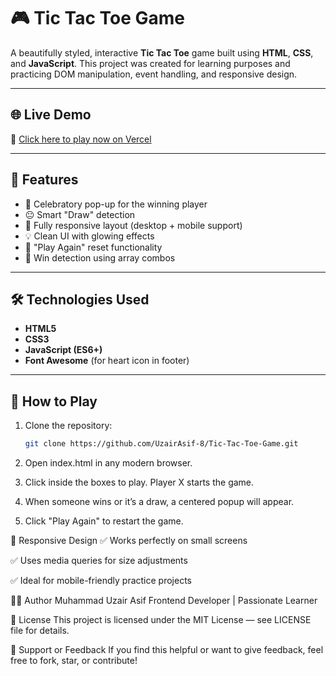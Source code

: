 # 🎮 Tic Tac Toe Game

A beautifully styled, interactive **Tic Tac Toe** game built using **HTML**, **CSS**, and **JavaScript**. This project was created for learning purposes and practicing DOM manipulation, event handling, and responsive design.

---

## 🌐 Live Demo

🔗 [Click here to play now on Vercel](https://tic-tac-toe-game-bcigstp07-uzairasif-8s-projects.vercel.app/)

---

## 🌟 Features

- 🎉 Celebratory pop-up for the winning player
- 😐 Smart "Draw" detection
- 📱 Fully responsive layout (desktop + mobile support)
- 💡 Clean UI with glowing effects
- 🔁 "Play Again" reset functionality
- 🧠 Win detection using array combos

---

## 🛠️ Technologies Used

- **HTML5**
- **CSS3**
- **JavaScript (ES6+)**
- **Font Awesome** (for heart icon in footer)

---

## 🚀 How to Play

1. Clone the repository:
   ```bash
   git clone https://github.com/UzairAsif-8/Tic-Tac-Toe-Game.git
   ```
2. Open index.html in any modern browser.

3. Click inside the boxes to play. Player X starts the game.

4. When someone wins or it’s a draw, a centered popup will appear.

5. Click "Play Again" to restart the game.

📱 Responsive Design
✅ Works perfectly on small screens

✅ Uses media queries for size adjustments

✅ Ideal for mobile-friendly practice projects

🧑‍💻 Author
Muhammad Uzair Asif
Frontend Developer | Passionate Learner

📝 License
This project is licensed under the MIT License — see LICENSE file for details.

🙌 Support or Feedback
If you find this helpful or want to give feedback, feel free to fork, star, or contribute!
